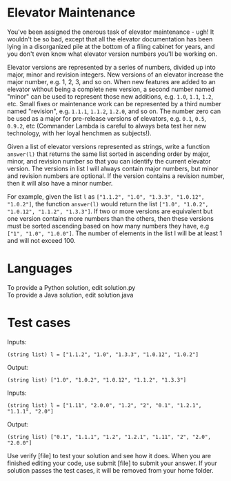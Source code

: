 Elevator Maintenance
====================

You've been assigned the onerous task of elevator maintenance - ugh! It wouldn't be so bad, except that all the elevator documentation has been lying in a disorganized pile at the bottom of a filing cabinet for years, and you don't even know what elevator version numbers you'll be working on. 

Elevator versions are represented by a series of numbers, divided up into major, minor and revision integers. New versions of an elevator increase the major number, e.g. 1, 2, 3, and so on. When new features are added to an elevator without being a complete new version, a second number named "minor" can be used to represent those new additions, e.g. `1.0`, `1.1`, `1.2`, etc. Small fixes or maintenance work can be represented by a third number named "revision", e.g. `1.1.1`, `1.1.2`, `1.2.0`, and so on. The number zero can be used as a major for pre-release versions of elevators, e.g. `0.1`, `0.5`, `0.9.2`, etc (Commander Lambda is careful to always beta test her new technology, with her loyal henchmen as subjects!).

Given a list of elevator versions represented as strings, write a function `answer(l)` that returns the same list sorted in ascending order by major, minor, and revision number so that you can identify the current elevator version. The versions in list l will always contain major numbers, but minor and revision numbers are optional. If the version contains a revision number, then it will also have a minor number.

For example, given the list `l` as `["1.1.2", "1.0", "1.3.3", "1.0.12", "1.0.2"]`, the function `answer(l)` would return the list `["1.0", "1.0.2", "1.0.12", "1.1.2", "1.3.3"]`. If two or more versions are equivalent but one version contains more numbers than the others, then these versions must be sorted ascending based on how many numbers they have, e.g `["1", "1.0", "1.0.0"]`. The number of elements in the list l will be at least 1 and will not exceed 100.

Languages
=========

To provide a Python solution, edit solution.py  
To provide a Java solution, edit solution.java  

Test cases
==========

Inputs:

    (string list) l = ["1.1.2", "1.0", "1.3.3", "1.0.12", "1.0.2"]

Output:

    (string list) ["1.0", "1.0.2", "1.0.12", "1.1.2", "1.3.3"]

Inputs:

    (string list) l = ["1.11", "2.0.0", "1.2", "2", "0.1", "1.2.1", "1.1.1", "2.0"]

Output:

    (string list) ["0.1", "1.1.1", "1.2", "1.2.1", "1.11", "2", "2.0", "2.0.0"]

Use verify [file] to test your solution and see how it does. When you are finished editing your code, use submit [file] to submit your answer. If your solution passes the test cases, it will be removed from your home folder.
